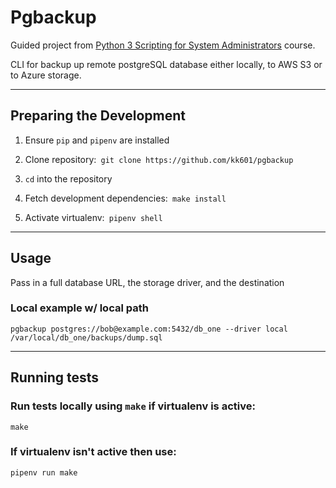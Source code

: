# Pgbackup

Guided project from [Python 3 Scripting for System Administrators](https://https://acloudguru.com/course/python-3-scripting-for-system-administrators) course.

CLI for backup up remote postgreSQL database either locally, to AWS S3 or to Azure storage.

---
 ## Preparing the Development
1. Ensure ```pip``` and ```pipenv``` are installed
2. Clone repository:``` git clone https://github.com/kk601/pgbackup```

3. ```cd``` into the repository
4. Fetch development dependencies:``` make install```
5. Activate virtualenv:``` pipenv shell``` 

---
 ## Usage
Pass in a full database URL, the storage driver, and the destination
### Local example w/ local path
```
pgbackup postgres://bob@example.com:5432/db_one --driver local /var/local/db_one/backups/dump.sql
```
---
## Running tests
### Run tests locally using ```make``` if virtualenv is active:
```
make
```
### If virtualenv isn't active then use:
```
pipenv run make
```



